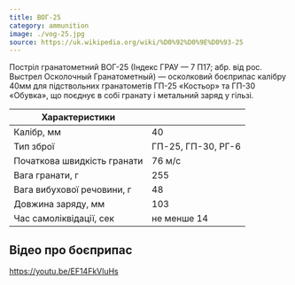 ```yaml
---
title: ВОГ-25
category: ammunition
image: ./vog-25.jpg
source: https://uk.wikipedia.org/wiki/%D0%92%D0%9E%D0%93-25
---
```


Постріл гранатометний ВОГ-25 (Індекс ГРАУ — 7 П17; абр. від рос. Выстрел Осколочный Гранатометный) — осколковий боєприпас калібру 40мм для підствольних гранатометів ГП-25 «Костьор» та ГП-30 «Обувка», що поєднує в собі гранату і метальний заряд у гільзі.

| Характеристики              |                    |
| --------------------------- | ------------------ |
| Калібр, мм                  | 40                 |
| Тип зброї                   | ГП-25, ГП-30, РГ-6 |
| Початкова швидкість гранати | 76 м/с             |
| Вага гранати, г             | 255                |
| Вага вибухової речовини, г  | 48                 |
| Довжина заряду, мм          | 103                |
| Час самоліквідації, сек     | не менше 14        |


## Відео про боєприпас

https://youtu.be/EF14FkVluHs